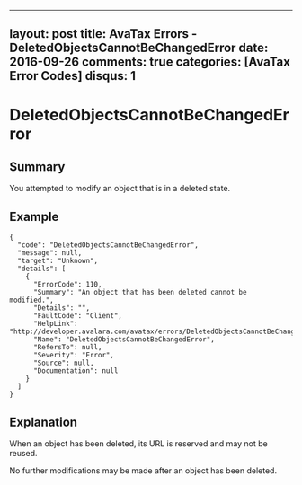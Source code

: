 
---
layout: post
title: AvaTax Errors - DeletedObjectsCannotBeChangedError
date: 2016-09-26
comments: true
categories: [AvaTax Error Codes]
disqus: 1
---

# DeletedObjectsCannotBeChangedError

## Summary

You attempted to modify an object that is in a deleted state.

## Example

    {
      "code": "DeletedObjectsCannotBeChangedError",
      "message": null,
      "target": "Unknown",
      "details": [
        {
          "ErrorCode": 110,
          "Summary": "An object that has been deleted cannot be modified.",
          "Details": "",
          "FaultCode": "Client",
          "HelpLink": "http://developer.avalara.com/avatax/errors/DeletedObjectsCannotBeChangedError",
          "Name": "DeletedObjectsCannotBeChangedError",
          "RefersTo": null,
          "Severity": "Error",
          "Source": null,
          "Documentation": null
        }
      ]
    }

## Explanation

When an object has been deleted, its URL is reserved and may not be reused.

No further modifications may be made after an object has been deleted.